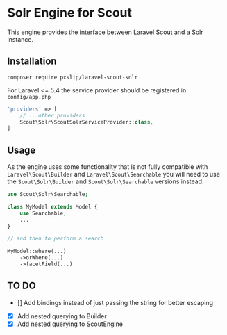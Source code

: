 # Solr Engine for Scout #

This engine provides the interface between Laravel Scout and a Solr instance.

## Installation ##

`composer require pxslip/laravel-scout-solr`

For Laravel <= 5.4 the service provider should be registered in `config/app.php`

```php
'providers' => [
    // ...other providers
    Scout\Solr\ScoutSolrServiceProvider::class,
]
```

## Usage ##

As the engine uses some functionality that is not fully compatible with `Laravel\Scout\Builder` and `Laravel\Scout\Searchable` you will need to use the `Scout\Solr\Builder` and `Scout\Solr\Searchable` versions instead:

```php
use Scout\Solr\Searchable;

class MyModel extends Model {
    use Searchable;
    ...
}

// and then to perform a search

MyModel::where(...)
    ->orWhere(...)
    ->facetField(...)
```

## TO DO ##

- [] Add bindings instead of just passing the string for better escaping
- [x] Add nested querying to Builder
- [x] Add nested querying to ScoutEngine
